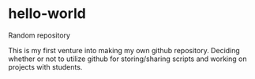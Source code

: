 # hello-world
Random repository

This is my first venture into making my own github repository. Deciding whether or not to utilize github for storing/sharing scripts and working on projects with students.

